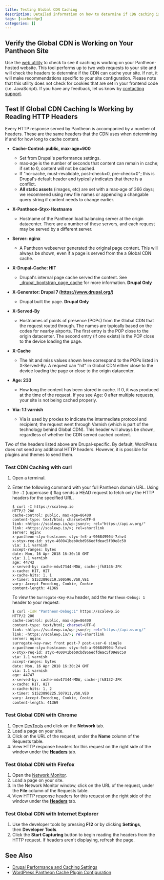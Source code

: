 ```yaml
---
title: Testing Global CDN Caching
description: Detailed information on how to determine if CDN caching is working on your site.
tags: [cacheedge]
categories: []
---
```

## Verify the Global CDN is Working on Your Pantheon Site

Use the [web utility](https://varnishcheck.pantheon.io/) to check to see if caching is working on your Pantheon-hosted website. This tool performs up to two web requests to your site and will check the headers to determine if the CDN can cache your site. If not, it will make recommendations specific to your site configuration. Please note that this utility does not check for cookies that are set in your frontend code (i.e. JavaScript). If you have any feedback, let us know by [contacting support](/docs/support).

## Test If Global CDN Caching Is Working by Reading HTTP Headers

Every HTTP response served by Pantheon is accompanied by a number of headers. These are the same headers that the CDN uses when determining if and for how long to cache content.

- **Cache-Control: public, max-age=900**
  - Set from Drupal's performance settings.
  - max-age is the number of seconds that content can remain in cache; if set to 0, content will not be cached.
  - If "no-cache, must-revalidate, post-check=0, pre-check=0"; this is Drupal's default header and typically indicates that there is a conflict.
  - **All static assets** (images, etc) are set with a max-age of 366 days; we recommend using new file names or appending a changable query string if content needs to change earlier.

- **X-Pantheon-Styx-Hostname**
  - Hostname of the Pantheon load balancing server at the origin datacenter. There are a number of these servers, and each request may be served by a different server.

- **Server: nginx**
  - A Pantheon webserver generated the original page content. This will always be shown, even if a page is served from the a Global CDN cache.

- **X-Drupal-Cache: HIT**
  - Drupal's internal page cache served the content. See  [\_drupal\_bootstrap\_page\_cache](https://api.drupal.org/api/drupal/includes%21bootstrap.inc/function/_drupal_bootstrap_page_cache/7) for more information.  **Drupal Only**

- **X-Generator: Drupal 7 (https://www.drupal.org/)**
  - Drupal built the page. **Drupal Only**

- **X-Served-By**
  - Hostnames of points of presence (POPs) from the Global CDN that the request routed through. The names are typically based on the codes for nearby airports. The first entry is the POP close to the origin datacenter. The second entry (if one exists) is the POP close to the device loading the page.

- **X-Cache**
  - The hit and miss values shown here correspond to the POPs listed in X-Served-By. A request can "hit" in Global CDN either close to the device loading the page or close to the origin datacenter.

- **Age: 233**
  - How long the content has been stored in cache. If 0, it was produced at the time of the request. If you see Age: 0 after multiple requests, your site is not being cached properly.

- **Via: 1.1 varnish**
  - Via is used by proxies to indicate the intermediate protocol and recipient; the request went through Varnish (which is part of the technology behind Global CDN). This header will always be shown, regardless of whether the CDN served cached content.

Two of the headers listed above are Drupal-specific. By default, WordPress does not send any additional HTTP headers. However, it is possible for plugins and themes to send them.

### Test CDN Caching with curl

1. Open a terminal.
2. Enter the following command with your full Pantheon domain URL. Using the `-I` (uppercase i) flag sends a HEAD request to fetch only the HTTP headers for the specified URL.

    ```
    $ curl -I https://scalewp.io
    HTTP/2 200
    cache-control: public, max-age=86400
    content-type: text/html; charset=UTF-8
    link: <https://scalewp.io/wp-json/>; rel="https://api.w.org/"
    link: <https://scalewp.io/>; rel=shortlink
    server: nginx
    x-pantheon-styx-hostname: styx-fe3-a-906849904-7zhv4
    x-styx-req-id: styx-460041beb0cbd966edfdeac5f09e8c50
    via: 1.1 varnish
    accept-ranges: bytes
    date: Mon, 16 Apr 2018 16:30:18 GMT
    via: 1.1 varnish
    age: 44742
    x-served-by: cache-mdw17344-MDW, cache-jfk8146-JFK
    x-cache: HIT, HIT
    x-cache-hits: 1, 1
    x-timer: S1523896219.500596,VS0,VE1
    vary: Accept-Encoding, Cookie, Cookie
    content-length: 41369
    ```

    To view the `Surrogate-Key-Raw` header, add the `Pantheon-Debug: 1` header to your request:

    ```bash
    $ curl -IsH "Pantheon-Debug:1" https://scalewp.io
    HTTP/2 200
    cache-control: public, max-age=86400
    content-type: text/html; charset=UTF-8
    link: <https://scalewp.io/wp-json/>; rel="https://api.w.org/"
    link: <https://scalewp.io/>; rel=shortlink
    server: nginx
    surrogate-key-raw: front post-7 post-user-6 single
    x-pantheon-styx-hostname: styx-fe3-a-906849904-7zhv4
    x-styx-req-id: styx-460041beb0cbd966edfdeac5f09e8c50
    via: 1.1 varnish
    accept-ranges: bytes
    date: Mon, 16 Apr 2018 16:30:24 GMT
    via: 1.1 varnish
    age: 44747
    x-served-by: cache-mdw17344-MDW, cache-jfk8132-JFK
    x-cache: HIT, HIT
    x-cache-hits: 1, 2
    x-timer: S1523896225.507911,VS0,VE0
    vary: Accept-Encoding, Cookie, Cookie
    content-length: 41369
    ```

### Test Global CDN with Chrome

1. Open [DevTools](https://developers.google.com/web/tools/chrome-devtools) and click on the **Network** tab.
2. Load a page on your site.
3. Click on the URL of the request, under the **Name** column of the Requests table.
4. View HTTP response headers for this request on the right side of the window under the [**Headers**](https://developers.google.com/web/tools/chrome-devtools/network-performance/reference#headers) tab.

### Test Global CDN with Firefox

1. Open the [Network Monitor](https://developer.mozilla.org/en-US/docs/Tools/Network_Monitor).
2. Load a page on your site.
3. In the Network Monitor window, click on the URL of the request, under the **File** column of the Requests table.
4. View HTTP response headers for this request on the right side of the window under the [**Headers**](https://developer.mozilla.org/en-US/docs/Tools/Network_Monitor#Headers) tab.

### Test Global CDN with Internet Explorer

1. Use the developer tools by pressing **F12** or by clicking **Settings**, then **Developer Tools**.
2. Click the **Start Capturing** button to begin reading the headers from the HTTP request. If headers aren't displaying, refresh the page.


## See Also
- [Drupal Performance and Caching Settings](/docs/drupal-cache/)
- [WordPress Pantheon Cache Plugin Configuration](/docs/wordpress-cache-plugin/)
